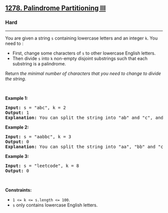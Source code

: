 <h2><a href="https://leetcode.com/problems/palindrome-partitioning-iii/">1278. Palindrome Partitioning III</a></h2><h3>Hard</h3><hr><div><p>You are given a string <code>s</code> containing lowercase letters and an integer <code>k</code>. You need to :</p>

<ul>
	<li>First, change some characters of <code>s</code> to other lowercase English letters.</li>
	<li>Then divide <code>s</code> into <code>k</code> non-empty disjoint substrings such that each substring is a palindrome.</li>
</ul>

<p>Return <em>the minimal number of characters that you need to change to divide the string</em>.</p>

<p>&nbsp;</p>
<p><strong class="example">Example 1:</strong></p>

<pre><strong>Input:</strong> s = "abc", k = 2
<strong>Output:</strong> 1
<strong>Explanation:</strong>&nbsp;You can split the string into "ab" and "c", and change 1 character in "ab" to make it palindrome.
</pre>

<p><strong class="example">Example 2:</strong></p>

<pre><strong>Input:</strong> s = "aabbc", k = 3
<strong>Output:</strong> 0
<strong>Explanation:</strong>&nbsp;You can split the string into "aa", "bb" and "c", all of them are palindrome.</pre>

<p><strong class="example">Example 3:</strong></p>

<pre><strong>Input:</strong> s = "leetcode", k = 8
<strong>Output:</strong> 0
</pre>

<p>&nbsp;</p>
<p><strong>Constraints:</strong></p>

<ul>
	<li><code>1 &lt;= k &lt;= s.length &lt;= 100</code>.</li>
	<li><code>s</code> only contains lowercase English letters.</li>
</ul>
</div>